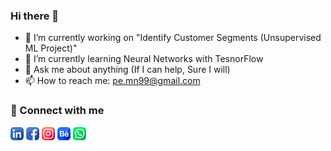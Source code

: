 ### Hi there 👋

<!--
**pe-mn/pe-mn** is a ✨ _special_ ✨ repository because its `README.md` (this file) appears on your GitHub profile.

Here are some ideas to get you started:

- 🔭 I’m currently working on "Identify Customer Segments (Unsupervised ML Project)"
- 🌱 I’m currently learning Neural Networks with TesnorFlow
- 👯 I’m looking to collaborate on ML & Data Analysis Projects
- 🤔 I’m looking for help with "Next Steps (RoadMap) & Getting a Job"
- 💬 Ask me about anything (If I can help, Sure I will)
- 📫 How to reach me: pe.mn99@gmail.com
- 😄 Pronouns: Nagy
- ⚡ Fun fact: I never stop learning
[![name](link to image on GH)](link to your URL)
-->

- 🔭 I’m currently working on "Identify Customer Segments (Unsupervised ML Project)"
- 🌱 I’m currently learning Neural Networks with TesnorFlow
- 💬 Ask me about anything (If I can help, Sure I will)
- 📫 How to reach me: pe.mn99@gmail.com

### 🤝 Connect with me
[<img alt="LinkedIn" width="21px" src="images/linkedin.png" />](https://www.linkedin.com/in/nagy99/)
[<img alt="Facebook" width="21px" src="images/facebook.png" />](https://www.facebook.com/mahmoud.n.abdelhady/)
[<img alt="Instagram" width="21px" src="images/instagram.png" />](https://www.instagram.com/m.nagy99/)
[<img alt="Behance" width="21px" src="images/behance.png" />](https://www.behance.net/pemn99)
[<img alt="Whatsapp" width="21px" src="images/whatsapp.png" />](https://wa.me/201097533979)


